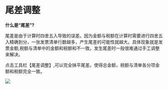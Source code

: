 
# 尾差调整

**什么是“尾差”?**

尾差是由于计算时四舍五入导致的误差。因为金额与税额在计算时需要进行四舍五入精确到分，一张发票清单行数越多，产生尾差的可能性就越大。具体现象就是发票金额,税额与清单中的金额和税额和不一致。发生尾差时一般很难通过手工调整来解决。

点击工具栏【尾差调整】,可以完全抹平尾差。使得总金额，税额与清单各分项金额和税额完全一致。

![](/static/images/sk/060.jpg)






